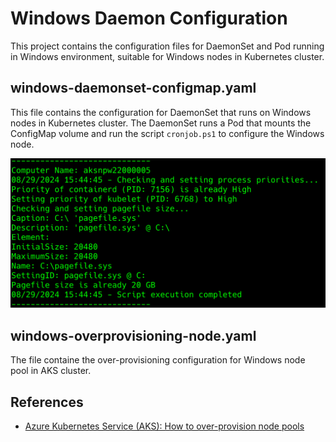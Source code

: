 # Windows Daemon Configuration

This project contains the configuration files for DaemonSet and Pod running in Windows environment, suitable for Windows nodes in Kubernetes cluster.

## windows-daemonset-configmap.yaml

This file contains the configuration for DaemonSet that runs on Windows nodes in Kubernetes cluster. The DaemonSet runs a Pod that mounts the ConfigMap volume and run the script `cronjob.ps1` to configure the Windows node.

![](images/windows-daemonset.png)

## windows-overprovisioning-node.yaml

The file containe the over-provisioning configuration for Windows node pool in AKS cluster.

## References

- [Azure Kubernetes Service (AKS): How to over-provision node pools][1]

[1]: https://pixelrobots.co.uk/2021/03/aks-how-to-over-provision-node-pools/
